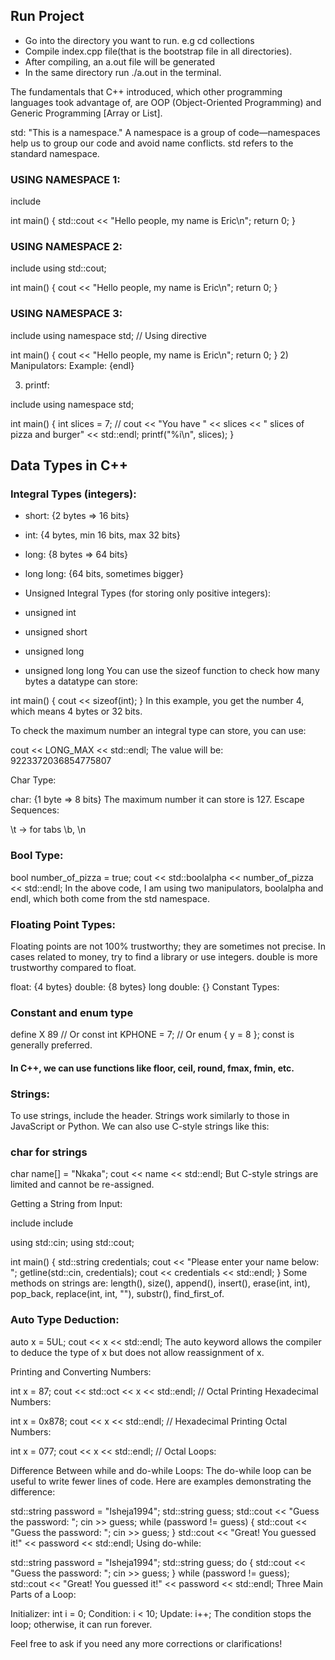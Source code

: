 ## Run Project 

- Go into the directory you want to run. e.g cd collections
- Compile index.cpp file(that is the bootstrap file in all directories). 
- After compiling, an a.out file will be generated
- In the same directory run ./a.out in the terminal.  



The fundamentals that C++ introduced, which other programming languages took advantage of, are OOP (Object-Oriented Programming) and Generic Programming [Array or List].

std: "This is a namespace."
A namespace is a group of code—namespaces help us to group our code and avoid name conflicts.
std refers to the standard namespace.

### USING NAMESPACE 1:

include <iostream>

int main() {
    std::cout << "Hello people, my name is Eric\n";
    return 0;
}
### USING NAMESPACE 2:

include <iostream>
using std::cout;

int main() {
    cout << "Hello people, my name is Eric\n";
    return 0;
}
### USING NAMESPACE 3:


include <iostream>
using namespace std; // Using directive

int main() {
    cout << "Hello people, my name is Eric\n";
    return 0;
}
2) Manipulators: Example: {endl}

3) printf:


include <iostream>
using namespace std;

int main() {
    int slices = 7;
    // cout << "You have " << slices << " slices of pizza and burger" << std::endl;
    printf("%i\n", slices);
}
## Data Types in C++

### Integral Types (integers):

- short: {2 bytes => 16 bits}
- int: {4 bytes, min 16 bits, max 32 bits}
- long: {8 bytes => 64 bits}
- long long: {64 bits, sometimes bigger}
- Unsigned Integral Types (for storing only positive integers):

- unsigned int
- unsigned short
- unsigned long
- unsigned long long
You can use the sizeof function to check how many bytes a datatype can store:

int main() {
    cout << sizeof(int);
}
In this example, you get the number 4, which means 4 bytes or 32 bits.

To check the maximum number an integral type can store, you can use:


cout << LONG_MAX << std::endl;
The value will be: 9223372036854775807

Char Type:

char: {1 byte => 8 bits}
The maximum number it can store is 127.
Escape Sequences:

\t -> for tabs
\b, \n
### Bool Type:


bool number_of_pizza = true;
cout << std::boolalpha << number_of_pizza << std::endl;
In the above code, I am using two manipulators, boolalpha and endl, which both come from the std namespace.

### Floating Point Types:
Floating points are not 100% trustworthy; they are sometimes not precise. In cases related to money, try to find a library or use integers. double is more trustworthy compared to float.

float: {4 bytes}
double: {8 bytes}
long double: {}
Constant Types:


### Constant and enum type 
define X 89
// Or
const int KPHONE = 7;
// Or
enum { y = 8 };
const is generally preferred.

#### In C++, we can use functions like floor, ceil, round, fmax, fmin, etc.

### Strings:
To use strings, include the <string> header. Strings work similarly to those in JavaScript or Python. We can also use C-style strings like this:


### char for strings
char name[] = "Nkaka";
cout << name << std::endl;
But C-style strings are limited and cannot be re-assigned.

Getting a String from Input:

include <iostream>
include <string>

using std::cin;
using std::cout;

int main() {
    std::string credentials;
    cout << "Please enter your name below: ";
    getline(std::cin, credentials);
    cout << credentials << std::endl;
}
Some methods on strings are: length(), size(), append(), insert(), erase(int, int), pop_back, replace(int, int, ""), substr(), find_first_of.

### Auto Type Deduction:

auto x = 5UL;
cout << x << std::endl;
The auto keyword allows the compiler to deduce the type of x but does not allow reassignment of x.

Printing and Converting Numbers:

int x = 87;
cout << std::oct << x << std::endl; // Octal
Printing Hexadecimal Numbers:


int x = 0x878;
cout << x << std::endl; // Hexadecimal
Printing Octal Numbers:


int x = 077;
cout << x << std::endl; // Octal
Loops:

Difference Between while and do-while Loops:
The do-while loop can be useful to write fewer lines of code. Here are examples demonstrating the difference:


std::string password = "Isheja1994";
std::string guess;
std::cout << "Guess the password: ";
cin >> guess;
while (password != guess) {
    std::cout << "Guess the password: ";
    cin >> guess;
}
std::cout << "Great! You guessed it!" << password << std::endl;
Using do-while:


std::string password = "Isheja1994";
std::string guess;
do {
    std::cout << "Guess the password: ";
    cin >> guess;
} while (password != guess);
std::cout << "Great! You guessed it!" << password << std::endl;
Three Main Parts of a Loop:

Initializer: int i = 0;
Condition: i < 10;
Update: i++;
The condition stops the loop; otherwise, it can run forever.

Feel free to ask if you need any more corrections or clarifications!









